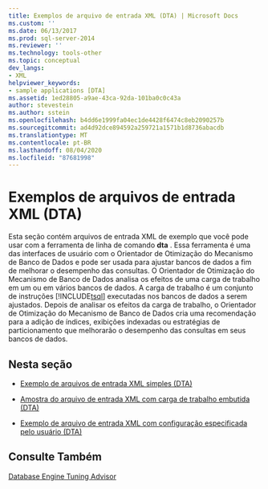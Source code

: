 ```yaml
---
title: Exemplos de arquivo de entrada XML (DTA) | Microsoft Docs
ms.custom: ''
ms.date: 06/13/2017
ms.prod: sql-server-2014
ms.reviewer: ''
ms.technology: tools-other
ms.topic: conceptual
dev_langs:
- XML
helpviewer_keywords:
- sample applications [DTA]
ms.assetid: 1ed28805-a9ae-43ca-92da-101ba0c0c43a
author: stevestein
ms.author: sstein
ms.openlocfilehash: b4dd6e1999fa04ec1de4428f6474c8eb2090257b
ms.sourcegitcommit: ad4d92dce894592a259721a1571b1d8736abacdb
ms.translationtype: MT
ms.contentlocale: pt-BR
ms.lasthandoff: 08/04/2020
ms.locfileid: "87681998"
---
```

# <a name="xml-input-file-samples-dta"></a>Exemplos de arquivos de entrada XML (DTA)
  Esta seção contém arquivos de entrada XML de exemplo que você pode usar com a ferramenta de linha de comando **dta** . Essa ferramenta é uma das interfaces de usuário com o Orientador de Otimização do Mecanismo de Banco de Dados e pode ser usada para ajustar bancos de dados a fim de melhorar o desempenho das consultas. O Orientador de Otimização do Mecanismo de Banco de Dados analisa os efeitos de uma carga de trabalho em um ou em vários bancos de dados. A carga de trabalho é um conjunto de instruções [!INCLUDE[tsql](../../includes/tsql-md.md)] executadas nos bancos de dados a serem ajustados. Depois de analisar os efeitos da carga de trabalho, o Orientador de Otimização do Mecanismo de Banco de Dados cria uma recomendação para a adição de índices, exibições indexadas ou estratégias de particionamento que melhorarão o desempenho das consultas em seus bancos de dados.  
  
## <a name="in-this-section"></a>Nesta seção  
  
-   [Exemplo de arquivos de entrada XML simples &#40;DTA&#41;](simple-xml-input-file-sample-dta.md)  
  
-   [Amostra do arquivo de entrada XML com carga de trabalho embutida &#40;DTA&#41;](xml-input-file-sample-with-inline-workload-dta.md)  
  
-   [Exemplo de arquivo de entrada XML com configuração especificada pelo usuário &#40;DTA&#41;](xml-input-file-sample-with-user-specified-configuration-dta.md)  
  
## <a name="see-also"></a>Consulte Também  
 [Database Engine Tuning Advisor](../../relational-databases/performance/database-engine-tuning-advisor.md)  
  
  
